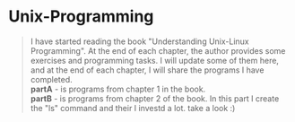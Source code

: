# Unix-Programming

> I have started reading the book "Understanding Unix-Linux Programming". At the end of each chapter, the author provides some exercises and programming tasks. I will update some of them here, and at the end of each chapter, I will share the programs I have completed. <br>
> **partA** - is programs from chapter 1 in the book. <br>
> **partB** - is programs from chapter 2 of the book. In this part I create the "ls" command and their I investd a lot. take a look :)
